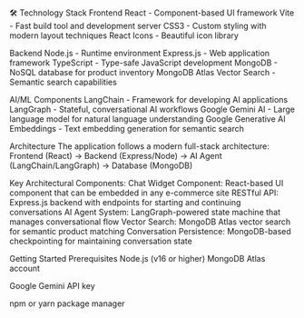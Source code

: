 🛠️ Technology Stack
Frontend
React - Component-based UI framework
Vite - Fast build tool and development server
CSS3 - Custom styling with modern layout techniques
React Icons - Beautiful icon library

Backend
Node.js - Runtime environment
Express.js - Web application framework
TypeScript - Type-safe JavaScript development
MongoDB - NoSQL database for product inventory
MongoDB Atlas Vector Search - Semantic search capabilities

AI/ML Components
LangChain - Framework for developing AI applications
LangGraph - Stateful, conversational AI workflows
Google Gemini AI - Large language model for natural language understanding
Google Generative AI Embeddings - Text embedding generation for semantic search

Architecture
The application follows a modern full-stack architecture:
Frontend (React) → Backend (Express/Node) → AI Agent (LangChain/LangGraph) → Database (MongoDB)

Key Architectural Components:
Chat Widget Component: React-based UI component that can be embedded in any e-commerce site
RESTful API: Express.js backend with endpoints for starting and continuing conversations
AI Agent System: LangGraph-powered state machine that manages conversational flow
Vector Search: MongoDB Atlas vector search for semantic product matching
Conversation Persistence: MongoDB-based checkpointing for maintaining conversation state

Getting Started
Prerequisites
Node.js (v16 or higher)
MongoDB Atlas account

Google Gemini API key

npm or yarn package manager
